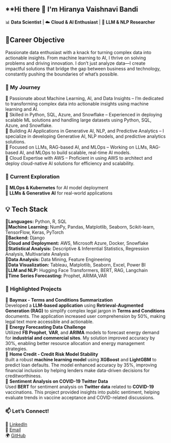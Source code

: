 ## **Hi there 👋 I'm Hiranya Vaishnavi Bandi
📊 **Data Scientist** | ☁️ **Cloud & AI Enthusiast** | 🤖 **LLM & NLP Researcher**

## 🌟**Career Objective**
Passionate data enthusiast with a knack for turning complex data into actionable insights. From machine learning to AI, I thrive on solving problems and driving innovation. I don’t just analyze data—I create impactful solutions that bridge the gap between business and technology, constantly pushing the boundaries of what’s possible.

### 🚀 **My Journey**  
🔹 Passionate about Machine Learning, AI, and Data Insights – I’m dedicated to transforming complex data into actionable insights using machine learning and AI.<br>
🔹 Skilled in Python, SQL, Azure, and Snowflake – Experienced in deploying scalable ML solutions and handling large datasets using Python, SQL, Azure, and Snowflake.<br>
🔹 Building AI Applications in Generative AI, NLP, and Predictive Analytics – I specialize in developing Generative AI, NLP models, and predictive analytics solutions.<br>
🔹 Focused on LLMs, RAG-based AI, and MLOps – Working on LLMs, RAG-based AI, and MLOps to build scalable, real-time AI models.<br>
🔹 Cloud Expertise with AWS – Proficient in using AWS to architect and deploy cloud-native AI solutions for efficiency and scalability. 

### 🌱 **Current Exploration**  
🚀 **MLOps & Kubernetes** for AI model deployment  
🧠 **LLMs & Generative AI** for real-world applications  

## 💡 **Tech Stack**

🔹**Languages:** Python, R, SQL <br>
🔹**Machine Learning:** NumPy, Pandas, Matplotlib, Seaborn, Scikit-learn, TensorFlow, Keras, PyTorch  <br>
🔹**Backend:** Django  <br>
🔹**Cloud and Deployment:** AWS, Microsoft Azure, Docker, Snowflake  <br>
🔹**Statistical Analysis:** Descriptive & Inferential Statistics, Regression Analysis, Multivariate Analysis  <br>
🔹**Data Analysis:** Data Mining, Feature Engineering  <br>
🔹**Data Visualization:** Tableau, Matplotlib, Seaborn, Excel, Power BI  <br>
🔹**LLM and NLP:** Hugging Face Transformers, BERT, RAG, Langchain  <br>
🔹**Time Series Forecasting:** Prophet, ARIMA,VAR  <br>



### 📂 **Highlighted Projects**

🔹 **Baymax - Terms and Conditions Summarization**  
Developed a **LLM-based application** using **Retrieval-Augmented Generation (RAG)** to simplify complex legal jargon in **Terms and Conditions** documents. The application increased user comprehension by 50%, making legal text more accessible and actionable.<br>
🔹 **Energy Forecasting Data Challenge**  
Utilized **FB Prophet**, **VAR**, and **ARIMA** models to forecast energy demand for **industrial and commercial sites**. My solution improved accuracy by 30%, enabling better resource allocation and energy management strategies.<br>
🔹 **Home Credit - Credit Risk Model Stability**  
Built a robust **machine learning model** using **XGBoost** and **LightGBM** to predict loan defaults. The model enhanced accuracy by 35%, improving financial inclusion by helping lenders make data-driven decisions for creditworthiness.<br>
🔹 **Sentiment Analysis on COVID-19 Twitter Data**  
Used **BERT** for sentiment analysis on **Twitter data** related to **COVID-19** vaccinations. This project provided insights into public sentiment, helping evaluate trends in vaccine acceptance and COVID-related discussions. 


### 📫 **Let’s Connect!**  
🔗 [LinkedIn](https://www.linkedin.com/in/hbandi2002)  
📧 [Email](mailto:hbandi0107@gmail.com)  
🌍 [GitHub](https://github.com/Hiranyabandi)

